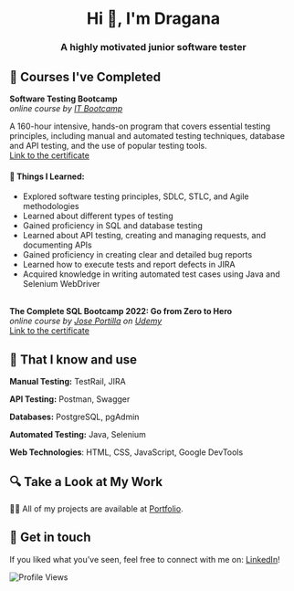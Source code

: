 <h1 align="center">Hi 👋, I'm Dragana</h1>
<h3 align="center">A highly motivated junior software tester</h3>


## 🌱 Courses I've Completed

__Software Testing Bootcamp__   
*online course by [IT Bootcamp](https://itbootcamp.rs/)*  

A 160-hour intensive, hands-on program that covers essential testing principles, including manual and automated testing techniques, database and API testing, and the use of popular testing tools.  
[Link to the certificate](https://drive.google.com/file/d/1PHGEZaJJTsO8P1l7LZ8D-wB04pAOVduD/view?usp=sharing)  
#### 🎯 Things I Learned:
- Explored software testing principles, SDLC, STLC, and Agile methodologies  
- Learned about different types of testing  
- Gained proficiency in SQL and database testing  
- Learned about API testing, creating and managing requests, and documenting APIs  
- Gained proficiency in creating clear and detailed bug reports  
- Learned how to execute tests and report defects in JIRA  
- Acquired knowledge in writing automated test cases using Java and Selenium WebDriver
<br><br>

__The Complete SQL Bootcamp 2022: Go from Zero to Hero__  
*online course by [Jose Portilla](https://www.udemy.com/user/joseportilla/) on [Udemy](https://www.udemy.com/course/the-complete-sql-bootcamp/)*   
[Link to the certificate](https://www.udemy.com/certificate/UC-225392e7-971f-42bf-b585-64c0282f27f5/)  

## 🔧 That I know and use</h>

**Manual Testing:** TestRail, JIRA

**API Testing:** Postman, Swagger

**Databases:** PostgreSQL, pgAdmin

**Automated Testing:** Java, Selenium

**Web Technologies**: HTML, CSS, JavaScript, Google DevTools




## 🔍 Take a Look at My Work

👨‍💻 All of my projects are available at [Portfolio](https://github.com/medosdragana?tab=repositories).

## 🔗 Get in touch

If you liked what you’ve seen, feel free to connect with me on: [LinkedIn](https://www.linkedin.com/in/dragana-medos-272133228/)!


![Profile Views](https://komarev.com/ghpvc/?username=medosdragana&color=green)

<!--
**medosdragana/medosdragana** is a ✨ _special_ ✨ repository because its `README.md` (this file) appears on your GitHub profile.

Here are some ideas to get you started:

- 🔭 I’m currently working on ...
- 🌱 I’m currently learning ...
- 👯 I’m looking to collaborate on ...
- 🤔 I’m looking for help with ...
- 💬 Ask me about ...
- 📫 How to reach me: ...
- 😄 Pronouns: ...
- ⚡ Fun fact: ...
-->
